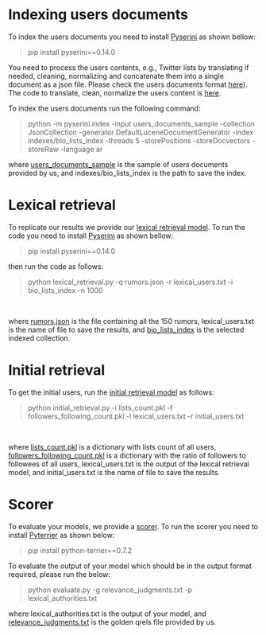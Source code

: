 # Indexing users documents
To index the users documents you need to install [Pyserini](https://github.com/castorini/pyserini) as shown bellow:
> pip install pyserini==0.14.0 <br/>

You need to process the users contents, e.g., Twitter lists by translating if needed, cleaning, normalizing and concatenate them into a single document as a json file. Please check the users documents format [here](https://github.com/Fatima-Haouari/AuFIN/tree/main/code/users_documents_sample)). The code to translate, clean, normalize the users content is [here](https://github.com/Fatima-Haouari/AuFIN/blob/main/code/utils.py).

To index the users documents run the following command:

> python -m pyserini.index -input users_documents_sample -collection JsonCollection -generator DefaultLuceneDocumentGenerator -index indexes/bio_lists_index -threads 5 -storePositions -storeDocvectors -storeRaw -language ar <br/>

where [users_documents_sample](https://github.com/Fatima-Haouari/AuFIN/tree/main/code/users_documents_sample) is the sample of users documents provided by us, and indexes/bio_lists_index is the path to save the index.


# Lexical retrieval
To replicate our results we provide our [lexical retrieval model](https://github.com/Fatima-Haouari/AuFIN/blob/main/code/lexical_retrieval.py). To run the code you need to install [Pyserini](https://github.com/castorini/pyserini) as shown bellow:
> pip install pyserini==0.14.0 <br/>

then run the code as follows:
> python lexical_retrieval.py -q rumors.json -r lexical_users.txt -i bio_lists_index -n 1000
 <br/>

 where [rumors.json](https://github.com/Fatima-Haouari/AuFIN/blob/main/data/rumors.json) is the file containing all the 150 rumors, lexical_users.txt is the name of file to save the results, and [bio_lists_index](https://drive.google.com/drive/u/0/folders/1y0Fhc5IFNvdg0ZdUjS5lkBB9QZaEcQ7E)  is the selected indexed collection.

# Initial retrieval
To get the initial users, run the [initial retrieval model](https://github.com/Fatima-Haouari/AuFIN/blob/main/code/initial_retrieval.py) as follows:
> python initial_retrieval.py -i lists_count.pkl  -f followers_following_count.pkl -l lexical_users.txt -r initial_users.txt
<br/>

where [lists_count.pkl](https://github.com/Fatima-Haouari/AuFIN/blob/main/data/lists_count.pkl) is a dictionary with lists count of all users, [followers_following_count.pkl](https://github.com/Fatima-Haouari/AuFIN/blob/main/data/followers_following_count.pkl) is a dictionary with the ratio of followers to followees of all users, lexical_users.txt is the output of the lexical retrieval model, and initial_users.txt is the name of file to save the results.



# Scorer
To evaluate your models, we provide a [scorer](https://github.com/Fatima-Haouari/AuFIN/blob/main/code/evaluate.py). To run the scorer you need to install [Pyterrier](https://pyterrier.readthedocs.io/en/latest/) as shown below:
> pip install python-terrier==0.7.2 <br/>

To evaluate the output of your model which should be in the output format required, please run the below:

> python evaluate.py -g relevance_judgments.txt -p lexical_authorities.txt <br/>

where lexical_authorities.txt is the output of your model, and [relevance_judgments.txt](https://github.com/Fatima-Haouari/AuFIN/blob/main/data/relevance_judgments.txt) is the golden qrels file provided by us.
